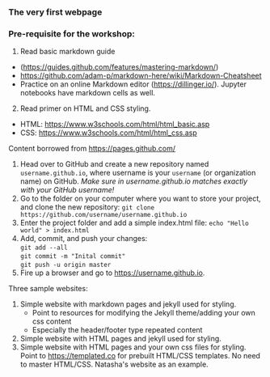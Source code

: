 ### The very first webpage

### Pre-requisite for the workshop:

1. Read basic markdown guide 
  - (https://guides.github.com/features/mastering-markdown/)
  - https://github.com/adam-p/markdown-here/wiki/Markdown-Cheatsheet
  - Practice on an online Markdown editor (https://dillinger.io/). Jupyter notebooks have markdown cells as well. 
2. Read primer on HTML and CSS styling. 
  - HTML: https://www.w3schools.com/html/html_basic.asp
  - CSS: https://www.w3schools.com/html/html_css.asp

Content borrowed from https://pages.github.com/

1. Head over to GitHub and create a new repository named `username.github.io`, where username is your `username` (or organization name) on GitHub. *Make sure <username> in username.github.io matches exactly with your GitHub username!*
2. Go to the folder on your computer where you want to store your project, and clone the new repository: `git clone https://github.com/username/username.github.io`
3. Enter the project folder and add a simple index.html file: `echo "Hello world" > index.html`
4. Add, commit, and push your changes: <br>
  `git add --all` <br>
  `git commit -m "Inital commit"` <br>
  `git push -u origin master` <br>
5. Fire up a browser and go to https://username.github.io.

Three sample websites:

1. Simple website with markdown pages and jekyll used for styling. 
    - Point to resources for modifying the Jekyll theme/adding your own css content
    - Especially the header/footer type repeated content
2. Simple website with HTML pages and jekyll used for styling. 
3. Simple website with HTML pages and your own css files for styling. Point to https://templated.co for prebuilt HTML/CSS templates. No need to master HTML/CSS. Natasha's website as an example. 
